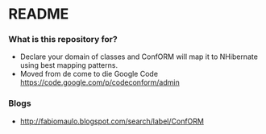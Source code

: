 # README #

### What is this repository for? ###

* Declare your domain of classes and ConfORM will map it to NHibernate using best mapping patterns.
* Moved from de come to die Google Code https://code.google.com/p/codeconform/admin

### Blogs ###

* http://fabiomaulo.blogspot.com/search/label/ConfORM